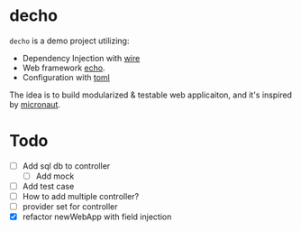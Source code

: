 # decho

`decho` is a demo project utilizing:

* Dependency Injection with [wire](https://github.com/google/wire)
* Web framework [echo](https://echo.labstack.com).
* Configuration with [toml](https://github.com/BurntSushi/toml)

The idea is to build modularized & testable web applicaiton, and it's inspired by [micronaut](https://micronaut.io/).

# Todo

* [ ] Add sql db to controller
  * [ ] Add mock
* [ ] Add test case
* [ ] How to add multiple controller?
* [ ] provider set for controller
* [X] refactor newWebApp with field injection
